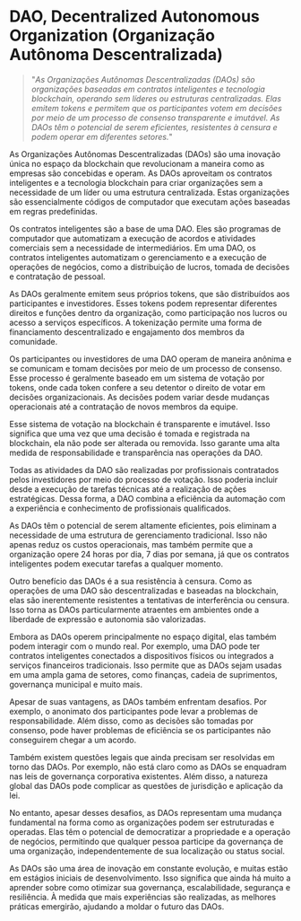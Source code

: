 # DAO, Decentralized Autonomous Organization (Organização Autônoma Descentralizada)

>"*As Organizações Autônomas Descentralizadas (DAOs) são organizações baseadas em contratos inteligentes e tecnologia blockchain, operando sem líderes ou estruturas centralizadas. Elas emitem tokens e permitem que os participantes votem em decisões por meio de um processo de consenso transparente e imutável. As DAOs têm o potencial de serem eficientes, resistentes à censura e podem operar em diferentes setores.*"

As Organizações Autônomas Descentralizadas (DAOs) são uma inovação única no espaço da blockchain que revolucionam a maneira como as empresas são concebidas e operam. As DAOs aproveitam os contratos inteligentes e a tecnologia blockchain para criar organizações sem a necessidade de um líder ou uma estrutura centralizada. Estas organizações são essencialmente códigos de computador que executam ações baseadas em regras predefinidas.

Os contratos inteligentes são a base de uma DAO. Eles são programas de computador que automatizam a execução de acordos e atividades comerciais sem a necessidade de intermediários. Em uma DAO, os contratos inteligentes automatizam o gerenciamento e a execução de operações de negócios, como a distribuição de lucros, tomada de decisões e contratação de pessoal.

As DAOs geralmente emitem seus próprios tokens, que são distribuídos aos participantes e investidores. Esses tokens podem representar diferentes direitos e funções dentro da organização, como participação nos lucros ou acesso a serviços específicos. A tokenização permite uma forma de financiamento descentralizado e engajamento dos membros da comunidade.

Os participantes ou investidores de uma DAO operam de maneira anônima e se comunicam e tomam decisões por meio de um processo de consenso. Esse processo é geralmente baseado em um sistema de votação por tokens, onde cada token confere a seu detentor o direito de votar em decisões organizacionais. As decisões podem variar desde mudanças operacionais até a contratação de novos membros da equipe.

Esse sistema de votação na blockchain é transparente e imutável. Isso significa que uma vez que uma decisão é tomada e registrada na blockchain, ela não pode ser alterada ou removida. Isso garante uma alta medida de responsabilidade e transparência nas operações da DAO.

Todas as atividades da DAO são realizadas por profissionais contratados pelos investidores por meio do processo de votação. Isso poderia incluir desde a execução de tarefas técnicas até a realização de ações estratégicas. Dessa forma, a DAO combina a eficiência da automação com a experiência e conhecimento de profissionais qualificados.

As DAOs têm o potencial de serem altamente eficientes, pois eliminam a necessidade de uma estrutura de gerenciamento tradicional. Isso não apenas reduz os custos operacionais, mas também permite que a organização opere 24 horas por dia, 7 dias por semana, já que os contratos inteligentes podem executar tarefas a qualquer momento.

Outro benefício das DAOs é a sua resistência à censura. Como as operações de uma DAO são descentralizadas e baseadas na blockchain, elas são inerentemente resistentes a tentativas de interferência ou censura. Isso torna as DAOs particularmente atraentes em ambientes onde a liberdade de expressão e autonomia são valorizadas.

Embora as DAOs operem principalmente no espaço digital, elas também podem interagir com o mundo real. Por exemplo, uma DAO pode ter contratos inteligentes conectados a dispositivos físicos ou integrados a serviços financeiros tradicionais. Isso permite que as DAOs sejam usadas em uma ampla gama de setores, como finanças, cadeia de suprimentos, governança municipal e muito mais.

Apesar de suas vantagens, as DAOs também enfrentam desafios. Por exemplo, o anonimato dos participantes pode levar a problemas de responsabilidade. Além disso, como as decisões são tomadas por consenso, pode haver problemas de eficiência se os participantes não conseguirem chegar a um acordo.

Também existem questões legais que ainda precisam ser resolvidas em torno das DAOs. Por exemplo, não está claro como as DAOs se enquadram nas leis de governança corporativa existentes. Além disso, a natureza global das DAOs pode complicar as questões de jurisdição e aplicação da lei.

No entanto, apesar desses desafios, as DAOs representam uma mudança fundamental na forma como as organizações podem ser estruturadas e operadas. Elas têm o potencial de democratizar a propriedade e a operação de negócios, permitindo que qualquer pessoa participe da governança de uma organização, independentemente de sua localização ou status social.

As DAOs são uma área de inovação em constante evolução, e muitas estão em estágios iniciais de desenvolvimento. Isso significa que ainda há muito a aprender sobre como otimizar sua governança, escalabilidade, segurança e resiliência. À medida que mais experiências são realizadas, as melhores práticas emergirão, ajudando a moldar o futuro das DAOs.

